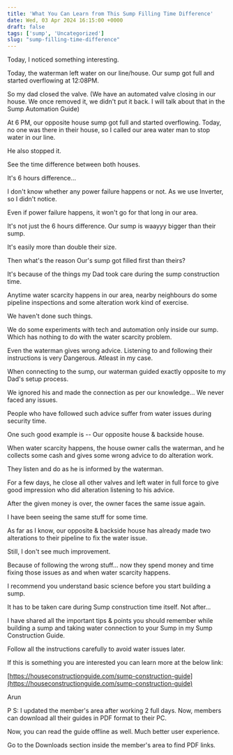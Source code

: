 ```yaml
---
title: 'What You Can Learn from This Sump Filling Time Difference'
date: Wed, 03 Apr 2024 16:15:00 +0000
draft: false
tags: ['sump', 'Uncategorized']
slug: "sump-filling-time-difference"
---
```


Today, I noticed something interesting.

Today, the waterman left water on our line/house. Our sump got full and started overflowing at 12:08PM.

So my dad closed the valve. (We have an automated valve closing in our house. We once removed it, we didn't put it back. I will talk about that in the Sump Automation Guide)

At 6 PM, our opposite house sump got full and started overflowing. Today, no one was there in their house, so I called our area water man to stop water in our line.

He also stopped it.

See the time difference between both houses.

It's 6 hours difference…

I don't know whether any power failure happens or not. As we use Inverter, so I didn't notice.

Even if power failure happens, it won't go for that long in our area.

It's not just the 6 hours difference. Our sump is waayyy bigger than their sump.

It's easily more than double their size.

Then what's the reason Our's sump got filled first than theirs?

It's because of the things my Dad took care during the sump construction time.

Anytime water scarcity happens in our area, nearby neighbours do some pipeline inspections and some alteration work kind of exercise.

We haven't done such things.

We do some experiments with tech and automation only inside our sump. Which has nothing to do with the water scarcity problem.

Even the waterman gives wrong advice. Listening to and following their instructions is very Dangerous. Atleast in my case.

When connecting to the sump, our waterman guided exactly opposite to my Dad's setup process.

We ignored his and made the connection as per our knowledge… We never faced any issues.

People who have followed such advice suffer from water issues during security time.

One such good example is -- Our opposite house & backside house.

When water scarcity happens, the house owner calls the waterman, and he collects some cash and gives some wrong advice to do alteration work.

They listen and do as he is informed by the waterman.

For a few days, he close all other valves and left water in full force to give good impression who did alteration listening to his advice.

After the given money is over, the owner faces the same issue again.

I have been seeing the same stuff for some time.

As far as I know, our opposite & backside house has already made two alterations to their pipeline to fix the water issue.

Still, I don't see much improvement.

Because of following the wrong stuff… now they spend money and time fixing those issues as and when water scarcity happens.

I recommend you understand basic science before you start building a sump.

It has to be taken care during Sump construction time itself. Not after…

I have shared all the important tips & points you should remember while building a sump and taking water connection to your Sump in my Sump Construction Guide.

Follow all the instructions carefully to avoid water issues later.

If this is something you are interested you can learn more at the below link:

[https://houseconstructionguide.com/sump-construction-guide](https://houseconstructionguide.com/sump-construction-guide)

Arun

P S: I updated the member's area after working 2 full days. Now, members can download all their guides in PDF format to their PC.

Now, you can read the guide offline as well. Much better user experience.

Go to the Downloads section inside the member's area to find PDF links.